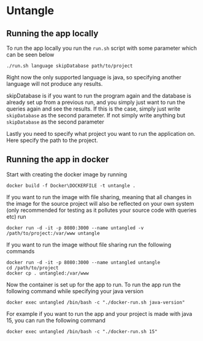 # Untangle
## Running the app locally
To run the app locally you run the ``run.sh`` script with some parameter which can be seen below
```
./run.sh language skipDatabase path/to/project
```

Right now the only supported language is java, so specifying another language will not produce any results. 

skipDatabase is if you want to run the program again and the database is already set up from a previous run, and you simply just want to run the queries again and see the results. If this is the case, simply just write ``skipDatabase`` as the second parameter. If not simply write anything but ``skipDatabase`` as the second parameter

Lastly you need to specify what project you want to run the application on. Here specify the path to the project.

## Running the app in docker
Start with creating the docker image by running

```
docker build -f Docker\DOCKERFILE -t untangle .
```

If you want to run the image with file sharing, meaning that all changes in the image for the source project will also be reflected on your own system (only recommended for testing as it pollutes your source code with queries etc) run
```
docker run -d -it -p 8080:3000 --name untangled -v /path/to/project:/var/www untangle
```

If you want to run the image without file sharing run the following commands
```
docker run -d -it -p 8080:3000 --name untangled untangle
cd /path/to/project
docker cp . untangled:/var/www
```

Now the container is set up for the app to run. To run the app run the following command while specifying your java version
```
docker exec untangled /bin/bash -c "./docker-run.sh java-version"
```

For example if you want to run the app and your project is made with java 15, you can run the following command
```
docker exec untangled /bin/bash -c "./docker-run.sh 15"
```